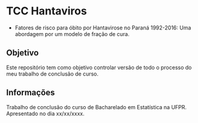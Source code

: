 # TCC Hantaviros
- Fatores de risco para óbito por Hantavirose no Paraná 1992-2016: Uma abordagem por um modelo de fração de cura.

## Objetivo

Este repositório tem como objetivo controlar versão de todo o processo do meu trabalho de conclusão de curso.

## Informações

Trabalho de conclusão do curso de Bacharelado em Estatística na UFPR.
Apresentado no dia xx/xx/xxxx.
